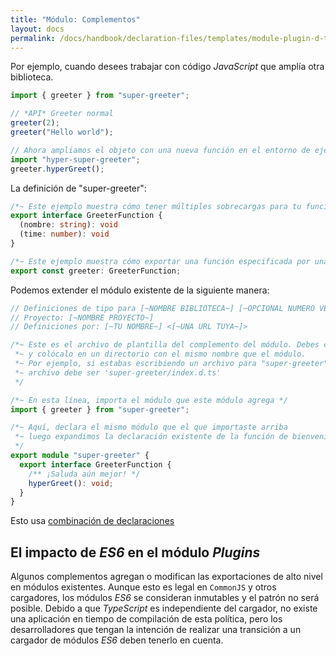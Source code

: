 ```yaml
---
title: "Módulo: Complementos"
layout: docs
permalink: /docs/handbook/declaration-files/templates/module-plugin-d-ts.html
---
```


Por ejemplo, cuando desees trabajar con código *JavaScript* que amplía otra biblioteca.

```ts
import { greeter } from "super-greeter";

// *API* Greeter normal
greeter(2);
greeter("Hello world");

// Ahora ampliamos el objeto con una nueva función en el entorno de ejecución
import "hyper-super-greeter";
greeter.hyperGreet();
```

La definición de "super-greeter":

```ts
/*~ Este ejemplo muestra cómo tener múltiples sobrecargas para tu función */
export interface GreeterFunction {
  (nombre: string): void
  (time: number): void
}

/*~ Este ejemplo muestra cómo exportar una función especificada por una interfaz */
export const greeter: GreeterFunction;
```

Podemos extender el módulo existente de la siguiente manera:

```ts
// Definiciones de tipo para [~NOMBRE BIBLIOTECA~] [~OPCIONAL NUMERO VERSION~]
// Proyecto: [~NOMBRE PROYECTO~]
// Definiciones por: [~TU NOMBRE~] <[~UNA URL TUYA~]>

/*~ Este es el archivo de plantilla del complemento del módulo. Debes cambiarle el nombre a index.d.ts
 *~ y colócalo en un directorio con el mismo nombre que el módulo.
 *~ Por ejemplo, si estabas escribiendo un archivo para "super-greeter", este
 *~ archivo debe ser 'super-greeter/index.d.ts'
 */

/*~ En esta línea, importa el módulo que este módulo agrega */
import { greeter } from "super-greeter";

/*~ Aquí, declara el mismo módulo que el que importaste arriba
 *~ luego expandimos la declaración existente de la función de bienvenida
 */
export module "super-greeter" {
  export interface GreeterFunction {
    /** ¡Saluda aún mejor! */
    hyperGreet(): void;
  }
}
```

Esto usa [combinación de declaraciones](/docs/handbook/statement-merging.html)

## El impacto de *ES6* en el módulo *Plugins*

Algunos complementos agregan o modifican las exportaciones de alto nivel en módulos existentes.
Aunque esto es legal en `CommonJS` y otros cargadores, los módulos *ES6* se consideran inmutables y el patrón no será posible.
Debido a que *TypeScript* es independiente del cargador, no existe una aplicación en tiempo de compilación de esta política, pero los desarrolladores que tengan la intención de realizar una transición a un cargador de módulos *ES6* deben tenerlo en cuenta.
